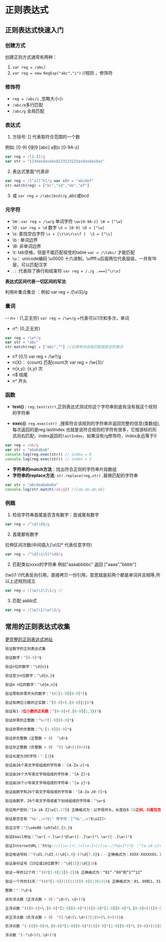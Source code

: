 # 正则表达式

## 正则表达式快速入门

### 创建方式

创建正则方式通常有两种：
    
1. `var reg = /abc/`
2. `var reg = new RegExp("abc","i")` //规则 ，修饰符

### 修饰符

  - `reg = /abc/i` ,忽略大小小 
  - `/abc/m`多行匹配  
  - `/abc/g` 全局匹配

### 表达式

1. 方括号: [] 代表取符合范围的一个数

例如: [0-9] 0到9 [abc] a到c  [0-9A-z]

```js
var reg = /[1-3]/g
var str = "123dasdasdasd123123123asdasdasdas"
```

2. 表达式里面^代表非

```js
var reg = /[^a][^b]/g var str = "abcdef"
str.match(reg) = ["bc","cd","de","ef"]
```

3. 或 `var reg = /(abc|bcd)/g` ,abc或bcd

### 元字符

- \w  : `var reg = /\w/g`  单词字符 `\w=[0-9A-z] \W = [^\w] `
- \d : `var reg = \d` 数字  `\d = [0-9] \D = [^\w]`
- \s: 查找空白字符  `\s = [\t\n\r\v\f ]  \S = [^\s]`
- \b : 单词边界  
- \B: 非单词边界
- \t: tab空格，但是不能匹配视觉的table `var = /\tabc/` 才能匹配
- \u： unicode编码 \u0000 十六进制，\uffff:u后面两位代表层级，一共有16层，可以匹配汉字
- . : .代表除了换行和结束符 `var reg = /./g .===[^\r\n]` 

**表达式区间代表一切区间的写法**:

利用补集合集合 ：例如 var reg = /[\s\S]/g

### 量词

-- n+ :  {1,正无穷}  `var reg = /\w+/g`  +代表可以1次和多次，单词
- n*: {0,正无穷}  

```js
var reg = /\w*/g
var str = "abc" 
str.match(reg) = ["abc",""] //记得考虑会有匹配就是空的情况
```
- n? {0,1} var reg = /\w?/g 
- n{X}： {count} 匹配count次 var reg = /\w{3}/
- n{x,y}: {x,y} 次
- n$ 结尾
- n^ 开头

### 函数

- **test()** : `reg.test(str)`,正则表达式测试你这个字符串到底有没有我这个规则的字符串

- **exec()**: `reg.exec(str) `,搜索符合该规则的字符串并返回完整的信息(类数组),每次返回的是reg.lastIndex 也就是说符合规则的字符有很多，它按游标的形式向右匹配，index返回的`lastIndex`，如果没有/g修饰符，index永远等于0

```js
var reg = /ab/g
var str = "abababab"
console.log(reg.exec(str)) // index = 0
console.log(reg.exec(str)) // index = 2
```


- **字符串的match方法**：找出符合正则的字符串片段数组
- **字符串的replace方法**: `str.replace(reg,str)` ,替换匹配的字符串

```js
var str = "abcdeabababa"
console.log(str.match(/ab/g)) //[ab,ab,ab,ab]
```

### 例题

1. 检验字符串首尾是否含有数字：首或尾有数字 

```js
var reg = /^\d|\d$/g
```
2. 首尾都有数字

拉伸区间次数(中间插入[\s\S]* 代表任意字符)
```js
var reg = /^\d[\s\S]*\d$/g

```

2. 匹配类似xxxx的字符串 例如"aaaabbbbc" 返回 ["aaaa","bbbb"]

(\w)\1 \1代表反向引用，直接拷贝一份引用，意思就是前两个都是单词并且相等,所以上述规则成立 

```js
var reg = /(\w)\1\1\1/g // 
```

3. 匹配 aabb式 

```js
var reg = /(\w)\1(\w)\2/g
```


## 常用的正则表达式收集

[更完整的正则表达式地址](https://any86.github.io/any-rule/)

```js
验证数字的正则表达式集

验证数字：^[0-9]*$

验证n位的数字：^\d{n}$

验证至少n位数字：^\d{n,}$

验证m-n位的数字：^\d{m,n}$

验证零和非零开头的数字：^(0|[1-9][0-9]*)$

验证有两位小数的正实数：^[0-9]+(.[0-9]{2})?$

验证有1-3位小数的正实数：^[0-9]+(.[0-9]{1,3})?$

验证非零的正整数：^\+?[1-9][0-9]*$

验证非零的负整数：^\-[1-9][0-9]*$

验证非负整数（正整数 + 0） ^\d+$

验证非正整数（负整数 + 0） ^((-\d+)|(0+))$

验证长度为3的字符：^.{3}$

验证由26个英文字母组成的字符串：^[A-Za-z]+$

验证由26个大写英文字母组成的字符串：^[A-Z]+$

验证由26个小写英文字母组成的字符串：^[a-z]+$

验证由数字和26个英文字母组成的字符串：^[A-Za-z0-9]+$

验证由数字、26个英文字母或者下划线组成的字符串：^\w+$

验证用户密码:^[a-zA-Z]\w{5,17}$ 正确格式为：以字母开头，长度在6-18之间，只能包含字符、数字和下划线。

验证是否含有 ^%&',;=?$\" 等字符：[^%&',;=?$\x22]+

验证汉字：^[\u4e00-\u9fa5],{0,}$

验证Email地址：^\w+[-+.]\w+)*@\w+([-.]\w+)*\.\w+([-.]\w+)*$

验证InternetURL：^http://([\w-]+\.)+[\w-]+(/[\w-./?%&=]*)?$ ；^[a-zA-z]+://(w+(-w+)*)(.(w+(-w+)*))*(?S*)?$

验证电话号码：^(\d3,4\d3,4|\d{3,4}-)?\d{7,8}$：--正确格式为：XXXX-XXXXXXX，XXXX-XXXXXXXX，XXX-XXXXXXX，XXX-XXXXXXXX，XXXXXXX，XXXXXXXX。

验证身份证号（15位或18位数字）：^\d{15}|\d{}18$

验证一年的12个月：^(0?[1-9]|1[0-2])$ 正确格式为：“01”-“09”和“1”“12”

验证一个月的31天：^((0?[1-9])|((1|2)[0-9])|30|31)$ 正确格式为：01、09和1、31。

整数：^-?\d+$

非负浮点数（正浮点数 + 0）：^\d+(\.\d+)?$

正浮点数 ^(([0-9]+\.[0-9]*[1-9][0-9]*)|([0-9]*[1-9][0-9]*\.[0-9]+)|([0-9]*[1-9][0-9]*))$

非正浮点数（负浮点数 + 0） ^((-\d+(\.\d+)?)|(0+(\.0+)?))$

负浮点数 ^(-(([0-9]+\.[0-9]*[1-9][0-9]*)|([0-9]*[1-9][0-9]*\.[0-9]+)|([0-9]*[1-9][0-9]*)))$

浮点数 ^(-?\d+)(\.\d+)?$
```




